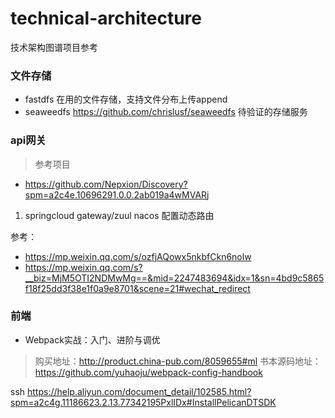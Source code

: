 # technical-architecture
技术架构图谱项目参考

### 文件存储
* fastdfs 在用的文件存储，支持文件分布上传append
* seaweedfs https://github.com/chrislusf/seaweedfs 待验证的存储服务

### api网关
> 参考项目
* https://github.com/Nepxion/Discovery?spm=a2c4e.10696291.0.0.2ab019a4wMVARj

1. springcloud gateway/zuul nacos 配置动态路由

参考：

* https://mp.weixin.qq.com/s/ozfjAQowx5nkbfCkn6nolw
* https://mp.weixin.qq.com/s?__biz=MjM5OTI2NDMwMg==&mid=2247483694&idx=1&sn=4bd9c5865f18f25dd3f38e1f0a9e8701&scene=21#wechat_redirect


### 前端
* Webpack实战：入门、进阶与调优
> 购买地址：http://product.china-pub.com/8059655#ml
书本源码地址：https://github.com/yuhaoju/webpack-config-handbook

ssh
https://help.aliyun.com/document_detail/102585.html?spm=a2c4g.11186623.2.13.77342195PxlIDx#InstallPelicanDTSDK
